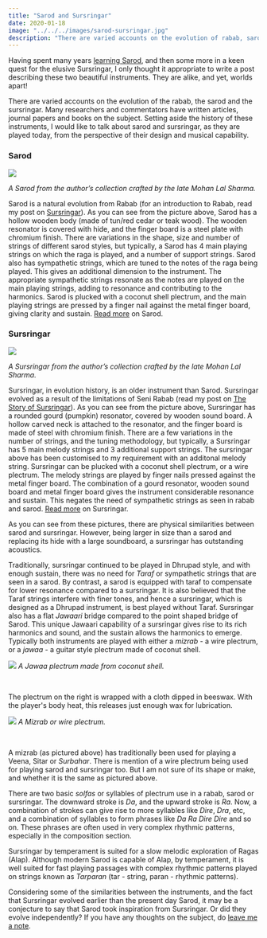 ```yaml
---
title: "Sarod and Sursringar"
date: 2020-01-18
image: "../../../images/sarod-sursringar.jpg"
description: "There are varied accounts on the evolution of rabab, sarod and sursringar. Many have written articles, journal papers and books on the subject. Not focussing too much on the history and evolution of these instruments, I am interested in talking about the Sarod and Sursringar, and their commonalities and differences."
---
```

Having spent many years [learning Sarod](/about/#early-days-and-music-training), and then some more in a keen quest for the elusive Sursringar, I only thought it appropriate to write a post describing these two beautiful instruments. They are alike, and yet, worlds apart!

There are varied accounts on the evolution of the rabab, the sarod and the sursringar. Many researchers and commentators have written articles, journal papers and books on the subject. Setting aside the history of these instruments, I would like to talk about sarod and sursringar, as they are played today, from the perspective of their design and musical capability.

<notice-box>

### Sarod

![](sarod.jpg)

*A Sarod from the author’s collection crafted by the late Mohan Lal Sharma.*

Sarod is a natural evolution from Rabab (for an introduction to Rabab, read my post on [Sursringar](/blog/sursringar-blog/#rabab)). As you can see from the picture above, Sarod has a hollow wooden body (made of tun/red cedar or teak wood). The wooden resonator is covered with hide, and the finger board is a steel plate with chromium finish. There are variations in the shape, size and number of strings of different sarod styles, but typically, a Sarod has 4 main playing strings on which the raga is played, and a number of support strings. Sarod also has sympathetic strings, which are tuned to the notes of the raga being played. This gives an additional dimension to the instrument. The appropriate sympathetic strings resonate as the notes are played on the main playing strings, adding to resonance and contributing to the harmonics. Sarod is plucked with a coconut shell plectrum, and the main playing strings are pressed by a finger nail against the metal finger board, giving clarity and sustain. [Read more](https://en.m.wikipedia.org/wiki/Sarod) on Sarod.

</notice-box>

<notice-box>

### Sursringar

![](sursringar.jpg)

*A Sursringar from the author’s collection crafted by the late Mohan Lal Sharma.*

Sursringar, in evolution history, is an older instrument than Sarod. Sursringar evolved as a result of the limitations of Seni Rabab (read my post on [The Story of Sursringar](/blog/sursringar-blog)). As you can see from the picture above, Sursringar has a rounded gourd (pumpkin) resonator, covered by wooden sound board. A hollow carved neck is attached to the resonator, and the finger board is made of steel with chromium finish. There are a few variations in the number of strings, and the tuning methodology, but typically, a Sursringar has 5 main melody strings and 3 additional support strings. The sursringar above has been customised to my requirement with an additonal melody string. Sursringar can be plucked with a coconut shell plectrum, or a wire plectrum. The melody strings are played by finger nails pressed against the metal finger board. The combination of a gourd resonator, wooden sound board and metal finger board gives the instrument considerable resonance and sustain. This negates the need of sympathetic strings as seen in rabab and sarod. [Read more](https://en.m.wikipedia.org/wiki/Sursingar) on Sursringar.

</notice-box>

As you can see from these pictures, there are physical similarities between sarod and sursringar. However, being larger in size than a sarod and replacing its hide with a large soundboard, a sursringar has outstanding acoustics.

Traditionally, sursringar continued to be played in Dhrupad style, and with enough sustain, there was no need for *Taraf* or sympathetic strings that are seen in a sarod. By contrast, a sarod is equipped with taraf to compensate for lower resonance compared to a sursringar. It is also believed that the Taraf strings interfere with finer tones, and hence a sursringar, which is designed as a Dhrupad instrument, is best played without Taraf. Sursringar also has a flat *Jawaari* bridge compared to the point shaped bridge of Sarod. This unique Jawaari capability of a sursringar gives rise to its rich harmonics and sound, and the sustain allows the harmonics to emerge. Typically both instruments are played with either a *mizrab* - a wire plectrum, or a *jawaa* - a guitar style plectrum made of coconut shell.

![](jawa.jpg)
*A Jawaa plectrum made from coconut shell.*

<br>

The plectrum on the right is wrapped with a cloth dipped in beeswax. With the player's body heat, this releases just enough wax for lubrication.

![](mizrab.jpg)
*A Mizrab or wire plectrum.*

<br>

A mizrab (as pictured above) has traditionally been used for playing a Veena, Sitar or *Surbahar*. There is mention of a wire plectrum being used for playing sarod and sursringar too. But I am not sure of its shape or make, and whether it is the same as pictured above.

There are two basic *solfas* or syllables of plectrum use in a rabab, sarod or sursringar. The downward stroke is *Da*, and the upward stroke is *Ra*. Now, a combination of strokes can give rise to more syllables like *Dire*, *Dra*, etc, and a combination of syllables to form phrases like *Da Ra Dire Dire* and so on. These phrases are often used in very complex rhythmic patterns, especially in the composition section.

Sursringar by temperament is suited for a slow melodic exploration of Ragas (Alap). Although modern Sarod is capable of Alap, by temperament, it is well suited for fast playing passages with complex rhythmic patterns played on strings known as *Tarparan* (tar - string, paran - rhythmic patterns).

Considering some of the similarities between the instruments, and the fact that Sursringar evolved earlier than the present day Sarod, it may be a conjecture to say that Sarod took inspiration from Sursringar. Or did they evolve independently? If you have any thoughts on the subject, do [leave me a note](/contact/#leave-a-message).
